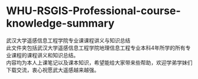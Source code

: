 # WHU-RSGIS-Professional-course-knowledge-summary
武汉大学遥感信息工程学院专业课课程讲义与知识总结<br>
此文件夹包括武汉大学遥感信息工程学院地理信息工程专业本科4年所学的所有专业课程的课程讲义和知识总结。<br>
内容均为本人上课笔记以及课本知识，希望能给大家带来些帮助，欢迎学弟学妹们下载交流，衷心祝愿武大遥感越来越强。
